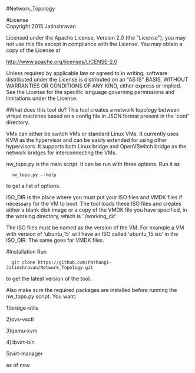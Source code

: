 #Network_Topology

#License   
   Copyright 2015 Jatinshravan

   Licensed under the Apache License, Version 2.0 (the "License");
   you may not use this file except in compliance with the License.
   You may obtain a copy of the License at

   http://www.apache.org/licenses/LICENSE-2.0

   Unless required by applicable law or agreed to in writing, software
   distributed under the License is distributed on an "AS IS" BASIS,
   WITHOUT WARRANTIES OR CONDITIONS OF ANY KIND, either express or implied.
   See the License for the specific language governing permissions and
   limitations under the License.

#What does this tool do?
   This tool creates a network topology between virtual machines based on a 
   config file in JSON format present in the 'conf' directory.
   
   VMs can either be switch VMs or standard Linux VMs. It currently uses KVM 
   as the hypervisor and can be easily extended for using other hypervisors.
   It supports both Linux bridge and OpenVSwitch bridge as the network 
   bridges for interconnecting the VMs.
   
   nw_topo.py is the main script. It can be run with three options. Run it as 
   
      nw_topo.py --help
      
   to get a list of options.
   
   ISO_DIR is the place where you must put your ISO files and VMDK files if necessary for the VM to boot. The tool
   loads these ISO files and creates either a blank disk image or a copy of the VMDK file you have specified, in the 
   working directory, which is './working_dir'.
   
   The ISO files must be named as the version of the VM. For example a VM with version of 'ubuntu_15' will have an
   ISO called 'ubuntu_15.iso' in the ISO_DIR. The same goes for VMDK files.
   
#Installation
   Run
   
      git clone https://github.com/Pathangi-Jatinshravan/Network_Topology.git 
   
   to get the latest version of the tool.
   
   Also make sure the required packages are installed before running the nw_topo.py script. You want:
   
   1)bridge-utils
   
   2)ovs-vsctl
   
   3)qemu-kvm
   
   4)libvirt-bin
   
   5)virt-manager
   
   as of now
